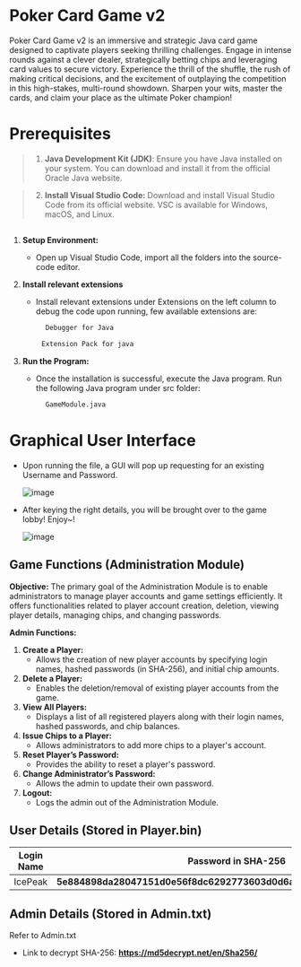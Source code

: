 # Poker Card Game v2

Poker Card Game v2 is an immersive and strategic Java card game designed to captivate players seeking thrilling challenges. Engage in intense rounds against a clever dealer, strategically betting chips and leveraging card values to secure victory. Experience the thrill of the shuffle, the rush of making critical decisions, and the excitement of outplaying the competition in this high-stakes, multi-round showdown. Sharpen your wits, master the cards, and claim your place as the ultimate Poker champion!



# **Prerequisites**


> 1.  **Java Development Kit (JDK)**: Ensure you have Java installed on your system. You can download and install it from the official Oracle Java website.

> 2.  **Install Visual Studio Code:** Download and install Visual Studio Code from its official website. VSC is available for Windows, macOS, and Linux.


## 
1.  **Setup Environment:**
    
    -   Open up Visual Studio Code, import all the folders into the source-code editor.
2.  **Install relevant extensions**
    
    -   Install relevant extensions under Extensions on the left column to debug the code upon running, few available extensions are:
   ```bash
		    Debugger for Java
```
```bash
		Extension Pack for java
```
  

3. **Run the Program:**

    -   Once the installation is successful, execute the Java program. Run the following Java program under src folder:
```bash
		 GameModule.java
```        
   
# **Graphical User Interface**

- Upon running the file, a GUI will pop up requesting for an existing Username and Password.

  ![image](https://github.com/linzele/Card-Game-v2/assets/154880136/4f82b3ea-434d-469c-ac99-a78720a5b556)


- After keying the right details, you will be brought over to the game lobby! Enjoy~!

  ![image](https://github.com/linzele/Card-Game-v2/assets/154880136/12aa12e7-8d80-4f21-b244-11f3e8cad373)

## Game Functions (Administration Module)

**Objective:** The primary goal of the Administration Module is to enable administrators to manage player accounts and game settings efficiently. It offers functionalities related to player account creation, deletion, viewing player details, managing chips, and changing passwords.

**Admin Functions:**

1.  **Create a Player:**
    -   Allows the creation of new player accounts by specifying login names, hashed passwords (in SHA-256), and initial chip amounts.
2.  **Delete a Player:**
    -   Enables the deletion/removal of existing player accounts from the game.
3.  **View All Players:**
    -   Displays a list of all registered players along with their login names, hashed passwords, and chip balances.
4.  **Issue Chips to a Player:**
    -   Allows administrators to add more chips to a player's account.
5.  **Reset Player’s Password:**
    -   Provides the ability to reset a player's password.
6.  **Change Administrator’s Password:**
    -   Allows the admin to update their own password.
7.  **Logout:**
    -   Logs the admin out of the Administration Module.
## User Details (Stored in Player.bin)



| Login Name | Password in SHA-256|  Chips|
| ----------------------------- | ------------------------------- | ---------------------------|
|IcePeak| **5e884898da28047151d0e56f8dc6292773603d0d6aabbdd62a11ef721d1542d8**|1000


## Admin Details (Stored in Admin.txt)

Refer to Admin.txt

- Link to decrypt SHA-256: **https://md5decrypt.net/en/Sha256/**


